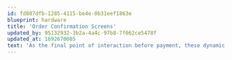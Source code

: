 ```yaml
---
id: fd807dfb-1285-4115-be4e-0b31eef1863e
blueprint: hardware
title: 'Order Confirmation Screens'
updated_by: 95132932-3b2a-4a4c-97b8-7f062ce5478f
updated_at: 1692670085
text: 'As the final point of interaction before payment, these dynamic solutions promote customer confidence and order accuracy through visual confirmation of each order.'
---
```

